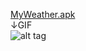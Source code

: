 [MyWeather.apk](https://github.com/daniil-vinogradov/JavaAndroid/raw/master/MyWeather/hotelexample.apk)<br>
↓GIF<br>
![alt tag](https://github.com/daniil-vinogradov/JavaAndroid/blob/master/MyWeather/HotelExample.gif?raw=true)
